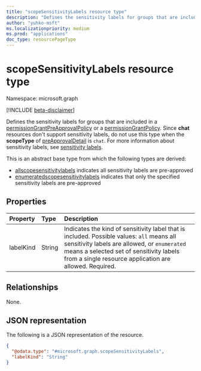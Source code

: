 ```yaml
---
title: "scopeSensitivityLabels resource type"
description: "Defines the sensitivity labels for groups that are included in a permissionGrantPreApprovalPolicy or a permissionGrantPolicy."
author: "yuhko-msft"
ms.localizationpriority: medium
ms.prod: "applications"
doc_type: resourcePageType
---
```


# scopeSensitivityLabels resource type

Namespace: microsoft.graph

[!INCLUDE [beta-disclaimer](../../includes/beta-disclaimer.md)]

Defines the sensitivity labels for groups that are included in a [permissionGrantPreApprovalPolicy](../resources/permissiongrantpreapprovalpolicy.md) or a [permissionGrantPolicy](../resources/permissiongrantpolicy.md). Since **chat** resources don't support sensitivity labels, do not use this type when the **scopeType** of [preApprovalDetail](../resources/preapprovaldetail.md) is `chat`. For more information about sensitivity labels, see [sensitivity labels](/microsoft-365/compliance/sensitivity-labels).



This is an abstract base type from which the following types are derived:
* [allscopesensitivitylabels](allscopesensitivitylabels.md) indicates all sensitivity labels are pre-approved
* [enumeratedscopesensitivitylabels](enumeratedscopesensitivitylabels.md) indicates that only the specified sensitivity labels are pre-approved

## Properties
|Property|Type|Description|
|:---|:---|:---|
|labelKind|String|Indicates the kind of sensitivity label that is included. Possible values: `all` means all sensitivity labels are allowed, or `enumerated` means a selected set of sensitivity labels from a single resource application are allowed. Required.|


## Relationships
None.

## JSON representation
The following is a JSON representation of the resource.
<!-- {
  "blockType": "resource",
  "@odata.type": "microsoft.graph.scopeSensitivityLabels"
}
-->
``` json
{
  "@odata.type": "#microsoft.graph.scopeSensitivityLabels",
  "labelKind": "String"
}
```
